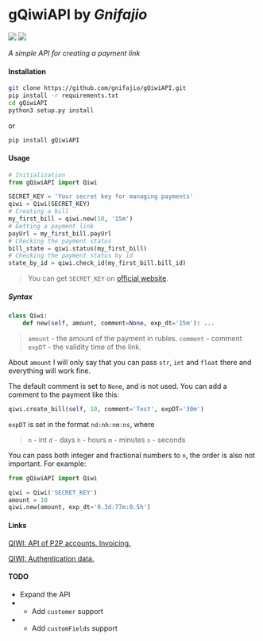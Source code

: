 # gQiwiAPI by _Gnifajio_

![](https://badgen.net/badge/release/v1.3/grey) ![](https://komarev.com/ghpvc/?username=gnifajio-gQiwiAPI&label=views)

_A simple API for creating a payment link_

#### Installation

```sh
git clone https://github.com/gnifajio/gQiwiAPI.git
pip install -r requirements.txt
cd gQiwiAPI
python3 setup.py install
```

or

```sh
pip install gQiwiAPI
```

#### Usage

```python
# Initialization
from gQiwiAPI import Qiwi

SECRET_KEY = 'Your secret key for managing payments'
qiwi = Qiwi(SECRET_KEY)
# Creating a bill
my_first_bill = qiwi.new(10, '15m')
# Getting a payment link
payUrl = my_first_bill.payUrl
# Checking the payment status
bill_state = qiwi.status(my_first_bill)
# Checking the payment status by id
state_by_id = qiwi.check_id(my_first_bill.bill_id)
```

> You can get `SECRET_KEY` on [official website](https://qiwi.com/p2p-admin/transfers/api).

##### Syntax

```python
class Qiwi:
    def new(self, amount, comment=None, exp_dt='15m'): ...
```

> `amount` - the amount of the payment in rubles.
> `comment` - comment
> `expDT` - the validity time of the link.

About `amount` I will only say that you can pass `str`, `int` and `float` there and everything will work fine.

The default comment is set to `None`, and is not used.
You can add a comment to the payment like this:

``` python
qiwi.create_bill(self, 10, comment='Test', expDT='30m')
```

`expDT` is set in the format `nd:nh:nm:ns`, where

> `n` - int
> `d` - days
> `h` - hours
> `m` - minutes
> `s` - seconds

You can pass both integer and fractional numbers to `n`, the order is also not important.
For example:

```python
from gQiwiAPI import Qiwi

qiwi = Qiwi('SECRET_KEY')
amount = 10
qiwi.new(amount, exp_dt='0.3d:77m:0.5h')
```

#### Links

[QIWI: API of P2P accounts. Invoicing.](https://developer.qiwi.com/ru/p2p-payments/?shell#create)

[QIWI: Authentication data.](https://qiwi.com/p2p-admin/transfers/api)

#### TODO

- Expand the API
-
    - Add `customer` support
-
    - Add `customFields` support
